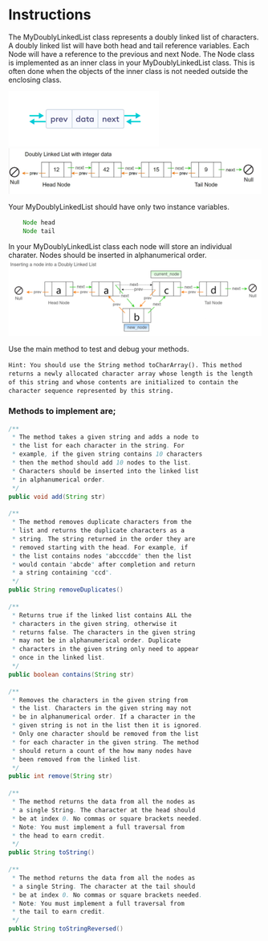 # Instructions  

The MyDoublyLinkedList class represents a doubly linked list of characters. A doubly linked list will have both head and tail reference variables. Each Node will have a reference to the previous and next Node. The Node class is implemented as an inner class in your MyDoublyLinkedList class. This is often done when the objects of the inner class is not needed outside the enclosing class.

![dll-node](dll-node.png)
![DoublyLinkedList](DoublyLinkedList.JPG)

Your MyDoublyLinkedList should have only two instance variables.
```java
    Node head
    Node tail
```
In your MyDoublyLinkedList class each node will store an individual charater. Nodes should be inserted in alphanumerical order. 
![insert_doubly_linked_list](insert_doubly_linked_list.png)

Use the main method to test and debug your methods.  

```Hint: You should use the String method toCharArray(). This method returns a newly allocated character array whose length is the length of this string and whose contents are initialized to contain the character sequence represented by this string.```

### Methods to implement are;
```java
/**
 * The method takes a given string and adds a node to 
 * the list for each character in the string. For
 * example, if the given string contains 10 characters 
 * then the method should add 10 nodes to the list. 
 * Characters should be inserted into the linked list
 * in alphanumerical order.
 */
public void add(String str)

/**
 * The method removes duplicate characters from the 
 * list and returns the duplicate characters as a 
 * string. The string returned in the order they are
 * removed starting with the head. For example, if 
 * the list contains nodes "abcccdde" then the list 
 * would contain "abcde" after completion and return 
 * a string containing "ccd".
 */
public String removeDuplicates()

/**
 * Returns true if the linked list contains ALL the
 * characters in the given string, otherwise it 
 * returns false. The characters in the given string
 * may not be in alphanumerical order. Duplicate 
 * characters in the given string only need to appear
 * once in the linked list.
 */
public boolean contains(String str)

/**
 * Removes the characters in the given string from 
 * the list. Characters in the given string may not 
 * be in alphanumerical order. If a character in the
 * given string is not in the list then it is ignored.
 * Only one character should be removed from the list 
 * for each character in the given string. The method  
 * should return a count of the how many nodes have  
 * been removed from the linked list.
 */
public int remove(String str)

/**
 * The method returns the data from all the nodes as
 * a single String. The character at the head should  
 * be at index 0. No commas or square brackets needed. 
 * Note: You must implement a full traversal from
 * the head to earn credit.
 */
public String toString()

/**
 * The method returns the data from all the nodes as
 * a single String. The character at the tail should  
 * be at index 0. No commas or square brackets needed. 
 * Note: You must implement a full traversal from
 * the tail to earn credit.
 */
public String toStringReversed()

```